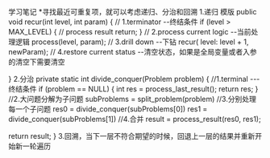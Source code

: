 学习笔记
*寻找最近可重复项，就可以考虑递归、分治和回溯
1.递归
模版
public void recur(int level, int param) {
  // 1.terminator  --终结条件
  if (level > MAX_LEVEL) {
    // process result
    return;
  }
  // 2.process current logic --当前处理逻辑
  process(level, param);
  // 3.drill down --下钻
  recur( level: level + 1, newParam);
  // 4.restore current status --清空状态，如果是全局变量或者入参的清空下需要清空

}
2.分治
private static int divide_conquer(Problem problem) {
  //1.terminal ---终结条件
  if (problem == NULL) {
    int res = process_last_result();
    return res;
  }
  //2.大问题分解为子问题
  subProblems = split_problem(problem)
  //3.分别处理每一个子问题
  res0 = divide_conquer(subProblems[0])
  res1 = divide_conquer(subProblems[1])
  //4.合并
  result = process_result(res0, res1);

  return result;
}
3.回溯，当下一层不符合期望的时候，回退上一层的结果并重新开始新一轮遍历